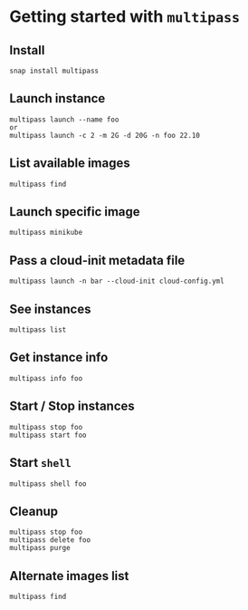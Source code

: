 # Getting started with `multipass`

## Install
	snap install multipass

## Launch instance
	multipass launch --name foo
	or
	multipass launch -c 2 -m 2G -d 20G -n foo 22.10

## List available images
	multipass find

## Launch specific image
	multipass minikube

## Pass a cloud-init metadata file
	multipass launch -n bar --cloud-init cloud-config.yml

## See instances
	multipass list

## Get instance info
	multipass info foo

## Start / Stop instances
	multipass stop foo
	multipass start foo

## Start `shell`
	multipass shell foo

## Cleanup
	multipass stop foo
	multipass delete foo
	multipass purge

## Alternate images list
	multipass find
